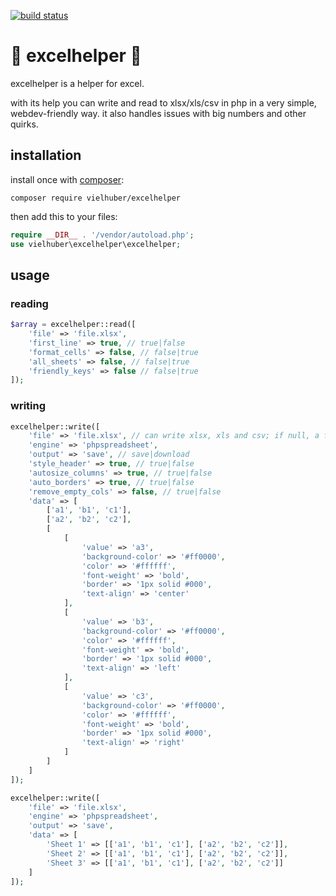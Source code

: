[![build status](https://github.com/vielhuber/excelhelper/actions/workflows/ci.yml/badge.svg)](https://github.com/vielhuber/excelhelper/actions)

# 📗 excelhelper 📗

excelhelper is a helper for excel.

with its help you can write and read to xlsx/xls/csv in php in a very simple, webdev-friendly way.
it also handles issues with big numbers and other quirks.

## installation

install once with [composer](https://getcomposer.org/):

```
composer require vielhuber/excelhelper
```

then add this to your files:

```php
require __DIR__ . '/vendor/autoload.php';
use vielhuber\excelhelper\excelhelper;
```

## usage

### reading

```php
$array = excelhelper::read([
    'file' => 'file.xlsx',
    'first_line' => true, // true|false
    'format_cells' => false, // false|true
    'all_sheets' => false, // false|true
    'friendly_keys' => false // false|true
]);
```

### writing

```php
excelhelper::write([
    'file' => 'file.xlsx', // can write xlsx, xls and csv; if null, a filename is suggested
    'engine' => 'phpspreadsheet',
    'output' => 'save', // save|download
    'style_header' => true, // true|false
    'autosize_columns' => true, // true|false
    'auto_borders' => true, // true|false
    'remove_empty_cols' => false, // true|false
    'data' => [
        ['a1', 'b1', 'c1'],
        ['a2', 'b2', 'c2'],
        [
            [
                'value' => 'a3',
                'background-color' => '#ff0000',
                'color' => '#ffffff',
                'font-weight' => 'bold',
                'border' => '1px solid #000',
                'text-align' => 'center'
            ],
            [
                'value' => 'b3',
                'background-color' => '#ff0000',
                'color' => '#ffffff',
                'font-weight' => 'bold',
                'border' => '1px solid #000',
                'text-align' => 'left'
            ],
            [
                'value' => 'c3',
                'background-color' => '#ff0000',
                'color' => '#ffffff',
                'font-weight' => 'bold',
                'border' => '1px solid #000',
                'text-align' => 'right'
            ]
        ]
    ]
]);
```

```php
excelhelper::write([
    'file' => 'file.xlsx',
    'engine' => 'phpspreadsheet',
    'output' => 'save',
    'data' => [
        'Sheet 1' => [['a1', 'b1', 'c1'], ['a2', 'b2', 'c2']],
        'Sheet 2' => [['a1', 'b1', 'c1'], ['a2', 'b2', 'c2']],
        'Sheet 3' => [['a1', 'b1', 'c1'], ['a2', 'b2', 'c2']]
    ]
]);
```

